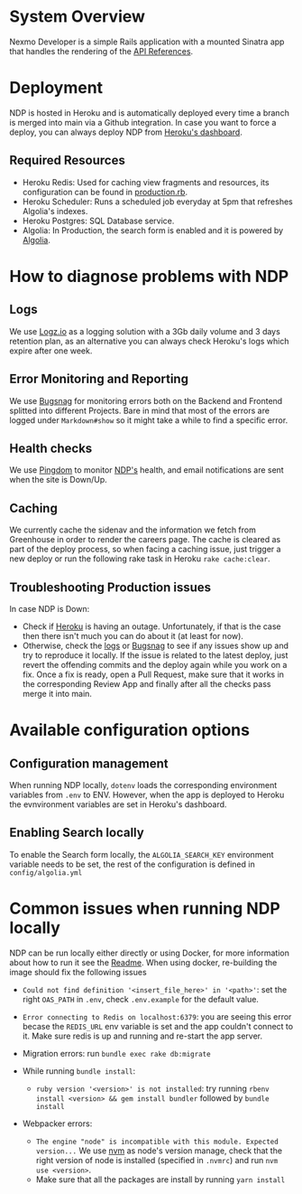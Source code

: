 # System Overview

Nexmo Developer is a simple Rails application with a mounted Sinatra app that handles the rendering of the [API References](https://developer.nexmo.com/api).

# Deployment

NDP is hosted in Heroku and is automatically deployed every time a branch is merged into main via a Github integration.
In case you want to force a deploy, you can always deploy NDP from [Heroku's dashboard](https://dashboard.heroku.com/apps/nexmo-developer).

## Required Resources

* Heroku Redis: Used for caching view fragments and resources, its configuration can be found in [production.rb](https://github.com/Nexmo/nexmo-developer/blob/adab0ed5ef9ca61a5be14481cbb6c0a50af0ab11/config/environments/production.rb#L59-L65).
* Heroku Scheduler: Runs a scheduled job everyday at 5pm that refreshes Algolia's indexes.
* Heroku Postgres: SQL Database service.
* Algolia: In Production, the search form is enabled and it is powered by [Algolia](https://www.algolia.com/).

# How to diagnose problems with NDP

## Logs

We use [Logz.io](https://logz.io/) as a logging solution with a 3Gb daily volume and 3 days retention plan, as an alternative you can always check Heroku's logs which expire after one week. 

## Error Monitoring and Reporting

We use [Bugsnag](https://www.bugsnag.com/) for monitoring errors both on the Backend and Frontend splitted into different Projects.
Bare in mind that most of the errors are logged under `Markdown#show` so it might take a while to find a specific error.

## Health checks

We use [Pingdom](https://www.pingdom.com/) to monitor [NDP's](https://developer.nexmo.com) health, and email notifications are sent when the site is Down/Up.

## Caching

We currently cache the sidenav and the information we fetch from Greenhouse in order to render the careers page. The cache is cleared as part of the deploy process, so when facing a caching issue, just trigger a new deploy or run the following rake task in Heroku `rake cache:clear`.

## Troubleshooting Production issues

In case NDP is Down:

* Check if [Heroku](https://status.heroku.com/) is having an outage. Unfortunately, if that is the case then there isn't much you can do about it (at least for now).
* Otherwise, check the [logs](#logs) or [Bugsnag](#error-monitoring-and-reporting) to see if any issues show up and try to reproduce it locally.
If the issue is related to the latest deploy, just revert the offending commits and the deploy again while you work on a fix. Once a fix is ready, open a Pull Request, make sure that it works in the corresponding Review App and finally after all the checks pass merge it into main.

# Available configuration options

## Configuration management

When running NDP locally, `dotenv` loads the corresponding environment variables from `.env` to ENV. However, when the app is deployed to Heroku the evnvironment variables are set in Heroku's dashboard.

## Enabling Search locally

To enable the Search form locally, the `ALGOLIA_SEARCH_KEY` environment variable needs to be set, the rest of the configuration is defined in `config/algolia.yml`

# Common issues when running NDP locally

NDP can be run locally either directly or using Docker, for more information about how to run it see the [Readme](https://github.com/Nexmo/nexmo-developer/blob/main/README.md#running-locally). When using docker, re-building the image should fix the following issues

* `Could not find definition '<insert_file_here>' in '<path>'`: set the right `OAS_PATH`  in `.env`, check `.env.example` for the default value.

* `Error connecting to Redis on localhost:6379`: you are seeing this error becase the `REDIS_URL` env variable is set and the app couldn't connect to it. Make sure redis is up and running and re-start the app server.

* Migration errors: run `bundle exec rake db:migrate`

* While running `bundle install`:
  * `ruby version '<version>' is not installed`:  try running `rbenv install <version> && gem install bundler` followed by `bundle install`

* Webpacker errors:
    * `The engine "node" is incompatible with this module. Expected version...` We use [nvm](https://github.com/nvm-sh/nvm) as node's version manage, check that the right version of node is installed (specified in `.nvmrc`) and run `nvm use <version>`.
    * Make sure that all the packages are install by running `yarn install`
